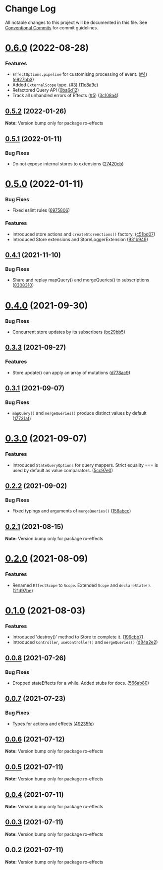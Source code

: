 # Change Log

All notable changes to this project will be documented in this file.
See [Conventional Commits](https://conventionalcommits.org) for commit guidelines.

# [0.6.0](https://github.com/mnasyrov/rx-effects/compare/v0.5.2...v0.6.0) (2022-08-28)

### Features

- `EffectOptions.pipeline` for customising processing of event. ([#4](https://github.com/mnasyrov/rx-effects/issues/4)) ([e927bb3](https://github.com/mnasyrov/rx-effects/commit/e927bb31c5fd7fe5c6c1e54b344d95dffc6ffd97))
- Added `ExternalScope` type. ([#3](https://github.com/mnasyrov/rx-effects/issues/3)) ([11c8a9c](https://github.com/mnasyrov/rx-effects/commit/11c8a9cd181869e2f973233efe42c49dc51b5ad3))
- Refactored Query API ([0ba6d12](https://github.com/mnasyrov/rx-effects/commit/0ba6d12df5f99cf98f04f130a89be814c90180f8))
- Track all unhandled errors of Effects ([#5](https://github.com/mnasyrov/rx-effects/issues/5)) ([3c108a4](https://github.com/mnasyrov/rx-effects/commit/3c108a488eae471337cc727461a7a223f7c367f3))

## [0.5.2](https://github.com/mnasyrov/rx-effects/compare/v0.5.1...v0.5.2) (2022-01-26)

**Note:** Version bump only for package rx-effects

## [0.5.1](https://github.com/mnasyrov/rx-effects/compare/v0.5.0...v0.5.1) (2022-01-11)

### Bug Fixes

- Do not expose internal stores to extensions ([27420cb](https://github.com/mnasyrov/rx-effects/commit/27420cb152ddfafa48f9d7f75b59e558ba982d64))

# [0.5.0](https://github.com/mnasyrov/rx-effects/compare/v0.4.1...v0.5.0) (2022-01-11)

### Bug Fixes

- Fixed eslint rules ([6975806](https://github.com/mnasyrov/rx-effects/commit/69758063de4d9f6b7821b439aad054087df249b9))

### Features

- Introduced store actions and `createStoreActions()` factory. ([c51bd07](https://github.com/mnasyrov/rx-effects/commit/c51bd07fa24c6d111567f75ad190a9f9bd987a5e))
- Introduced Store extensions and StoreLoggerExtension ([931b949](https://github.com/mnasyrov/rx-effects/commit/931b949b0c5134d6261eac7f6381a293dab48599))

## [0.4.1](https://github.com/mnasyrov/rx-effects/compare/v0.4.0...v0.4.1) (2021-11-10)

### Bug Fixes

- Share and replay mapQuery() and mergeQueries() to subscriptions ([8308310](https://github.com/mnasyrov/rx-effects/commit/830831001630d2b2b7318d2e7126706803eff9ff))

# [0.4.0](https://github.com/mnasyrov/rx-effects/compare/v0.3.3...v0.4.0) (2021-09-30)

### Bug Fixes

- Concurrent store updates by its subscribers ([bc29bb5](https://github.com/mnasyrov/rx-effects/commit/bc29bb545587c01386b7351e25c5ce4b5036dc9c))

## [0.3.3](https://github.com/mnasyrov/rx-effects/compare/v0.3.2...v0.3.3) (2021-09-27)

### Features

- Store.update() can apply an array of mutations ([d778ac9](https://github.com/mnasyrov/rx-effects/commit/d778ac99549a9ac1887ea03ab77d5f0fa6527d1f))

## [0.3.1](https://github.com/mnasyrov/rx-effects/compare/v0.3.0...v0.3.1) (2021-09-07)

### Bug Fixes

- `mapQuery()` and `mergeQueries()` produce distinct values by default ([17721af](https://github.com/mnasyrov/rx-effects/commit/17721af837b3a43f047ef67ba475294e58492e80))

# [0.3.0](https://github.com/mnasyrov/rx-effects/compare/v0.2.2...v0.3.0) (2021-09-07)

### Features

- Introduced `StateQueryOptions` for query mappers. Strict equality === is used by default as value comparators. ([5cc97e0](https://github.com/mnasyrov/rx-effects/commit/5cc97e0f7ab1623ffbdc133e5bfbe63911d68b56))

## [0.2.2](https://github.com/mnasyrov/rx-effects/compare/v0.2.1...v0.2.2) (2021-09-02)

### Bug Fixes

- Fixed typings and arguments of `mergeQueries()` ([156abcc](https://github.com/mnasyrov/rx-effects/commit/156abccc4dbe569751c1c79d1dba19e441da91cf))

## [0.2.1](https://github.com/mnasyrov/rx-effects/compare/v0.2.0...v0.2.1) (2021-08-15)

**Note:** Version bump only for package rx-effects

# [0.2.0](https://github.com/mnasyrov/rx-effects/compare/v0.1.0...v0.2.0) (2021-08-09)

### Features

- Renamed `EffectScope` to `Scope`. Extended `Scope` and `declareState()`. ([21d97be](https://github.com/mnasyrov/rx-effects/commit/21d97be080897f33f674d461397e8f1e86ac8eef))

# [0.1.0](https://github.com/mnasyrov/rx-effects/compare/v0.0.8...v0.1.0) (2021-08-03)

### Features

- Introduced 'destroy()' method to Store to complete it. ([199cbb7](https://github.com/mnasyrov/rx-effects/commit/199cbb70ab2163f9f8edc8045b988afd2604595b))
- Introduced `Controller`, `useController()` and `mergeQueries()` ([d84a2e2](https://github.com/mnasyrov/rx-effects/commit/d84a2e2b8d1f57ca59e9664004de844a1f8bcf1f))

## [0.0.8](https://github.com/mnasyrov/rx-effects/compare/v0.0.7...v0.0.8) (2021-07-26)

### Bug Fixes

- Dropped stateEffects for a while. Added stubs for docs. ([566ab80](https://github.com/mnasyrov/rx-effects/commit/566ab8085b6e493942bf908e3000097561a14724))

## [0.0.7](https://github.com/mnasyrov/rx-effects/compare/v0.0.6...v0.0.7) (2021-07-23)

### Bug Fixes

- Types for actions and effects ([49235fe](https://github.com/mnasyrov/rx-effects/commit/49235fe80728a3803a16251d4c163f002b4bb29f))

## [0.0.6](https://github.com/mnasyrov/rx-effects/compare/v0.0.5...v0.0.6) (2021-07-12)

**Note:** Version bump only for package rx-effects

## [0.0.5](https://github.com/mnasyrov/rx-effects/compare/v0.0.4...v0.0.5) (2021-07-11)

**Note:** Version bump only for package rx-effects

## [0.0.4](https://github.com/mnasyrov/rx-effects/compare/v0.0.3...v0.0.4) (2021-07-11)

**Note:** Version bump only for package rx-effects

## [0.0.3](https://github.com/mnasyrov/rx-effects/compare/v0.0.2...v0.0.3) (2021-07-11)

**Note:** Version bump only for package rx-effects

## 0.0.2 (2021-07-11)

**Note:** Version bump only for package rx-effects
